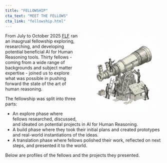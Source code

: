 ```yaml
---
title: "FELLOWSHIP"
cta_text: "MEET THE FELLOWS"
cta_link: "fellowship.html"
---
```


<img src="assets/images/telescope.png" alt="Telescope - AI tool for looking ahead and understanding complex scenarios" class="fellowship-image-right" style="float: right; margin: 0 0 20px 20px; max-width: 250px; height: auto;">

From July to October 2025 [FLF]("https://www.flf.org/") ran an inaugrual fellowship exploring, researching, and developing potential beneficial AI for Human Reasoning tools. Thirty fellows - coming from a wide range of backgrounds and subject matter expertise - joined us to explore what was possible in pushing forward the state of the art of human reasoning.

The fellowship was split into three parts:
- An explore phase where fellows researched, discussed, and ideated on potential projects in AI for Human Reasoning.
- A build phase where they took their initial plans and created prototypes and real-world instantiations of the ideas. 
- A translation phase where fellows polished their work, reflected on next steps, and presented it to the world.

Below are profiles of the fellows and the projects they presented. 